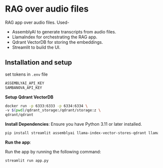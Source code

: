 # RAG over audio files

RAG app over audio files.
Used-

- AssemblyAI to generate transcripts from audio files.
- LlamaIndex for orchestrating the RAG app.
- Qdrant VectorDB for storing the embeddings.
- Streamlit to build the UI.

## Installation and setup

set tokens in `.env` file

```bash
ASSEMBLYAI_API_KEY
SAMBANOVA_API_KEY
```

**Setup Qdrant VectorDB**

```bash
docker run -p 6333:6333 -p 6334:6334 \
-v $(pwd)/qdrant_storage:/qdrant/storage:z \
qdrant/qdrant
```

**Install Dependencies**:
Ensure you have Python 3.11 or later installed.

```bash
pip install streamlit assemblyai llama-index-vector-stores-qdrant llama-index-llms-sambanovasystems sseclient-py
```

**Run the app**:

Run the app by running the following command:

```bash
streamlit run app.py
```
